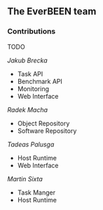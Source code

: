 ## The EverBEEN team

### Contributions
TODO

*Jakub Brecka*

* Task API
* Benchmark API
* Monitoring
* Web Interface

*Radek Macha* 

* Object Repository
* Software Repository

*Tadeas Palusga*

* Host Runtime
* Web Interface


*Martin Sixta*

* Task Manger
* Host Runtime


